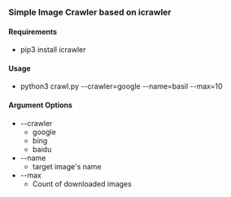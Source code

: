 ### Simple Image Crawler based on icrawler

#### Requirements
   * pip3 install icrawler

#### Usage
   * python3 crawl.py --crawler=google --name=basil --max=10

#### Argument Options
   * --crawler
      * google
      * bing
      * baidu
   * --name
      * target image's name
   * --max
      * Count of downloaded images
